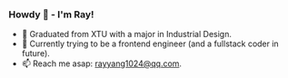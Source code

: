 ### Howdy 👋 - I'm Ray!

<!--
**rayyangcoding/rayyangcoding** is a ✨ _special_ ✨ repository because its `README.md` (this file) appears on your GitHub profile.

Here are some ideas to get you started:

- 🔭 I’m currently working on ...
- 🌱 I’m currently learning ...
- 👯 I’m looking to collaborate on ...
- 🤔 I’m looking for help with ...
- 💬 Ask me about ...
- 📫 How to reach me: ...
- 😄 Pronouns: ...
- ⚡ Fun fact: ...
-->
- 🎒 Graduated from XTU with a major in Industrial Design.
- 🌱 Currently trying to be a frontend engineer (and a fullstack coder in future).
- 📫 Reach me asap: rayyang1024@qq.com.
